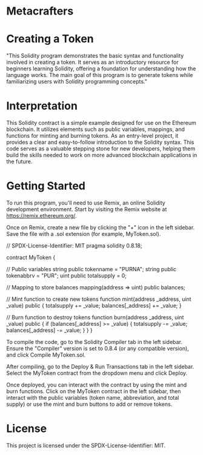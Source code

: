# Metacrafters
# Creating a Token
"This Solidity program demonstrates the basic syntax and functionality involved in creating a token. It serves as an introductory resource for beginners learning Solidity, offering a foundation for understanding how the language works. The main goal of this program is to generate tokens while familiarizing users with Solidity programming concepts."

# Interpretation
This Solidity contract is a simple example designed for use on the Ethereum blockchain. It utilizes elements such as public variables, mappings, and functions for minting and burning tokens. As an entry-level project, it provides a clear and easy-to-follow introduction to the Solidity syntax. This code serves as a valuable stepping stone for new developers, helping them build the skills needed to work on more advanced blockchain applications in the future.

# Getting Started
To run this program, you'll need to use Remix, an online Solidity development environment. Start by visiting the Remix website at https://remix.ethereum.org/.

Once on Remix, create a new file by clicking the "+" icon in the left sidebar. Save the file with a .sol extension (for example, MyToken.sol).

// SPDX-License-Identifier: MIT
pragma solidity 0.8.18;

contract MyToken {

// Public variables
string public tokenname = "PURNA";
string public tokenabbrv = "PUR";
uint public totalsupply = 0;

// Mapping to store balances
mapping(address => uint) public balances;

// Mint function to create new tokens
function mint(address _address, uint _value) public {
    totalsupply += _value;
    balances[_address] += _value;
}

// Burn function to destroy tokens
function burn(address _address, uint _value) public {
    if (balances[_address] >= _value) {
        totalsupply -= _value;
        balances[_address] -= _value;
    }
}
}

To compile the code, go to the Solidity Compiler tab in the left sidebar. Ensure the "Compiler" version is set to 0.8.4 (or any compatible version), and click Compile MyToken.sol.

After compiling, go to the Deploy & Run Transactions tab in the left sidebar. Select the MyToken contract from the dropdown menu and click Deploy.

Once deployed, you can interact with the contract by using the mint and burn functions. Click on the MyToken contract in the left sidebar, then interact with the public variables (token name, abbreviation, and total supply) or use the mint and burn buttons to add or remove tokens.

# License
This project is licensed under the SPDX-License-Identifier: MIT.
